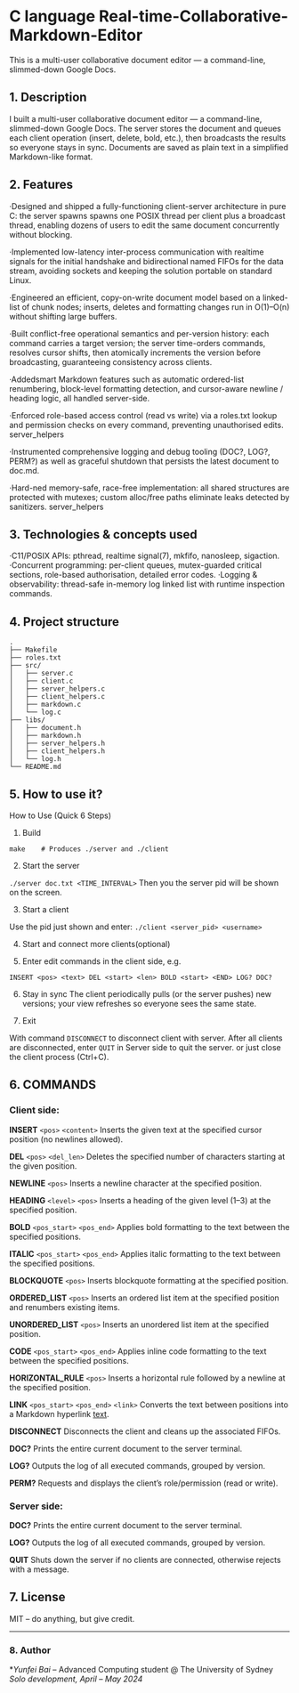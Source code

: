 # C language Real-time-Collaborative-Markdown-Editor
This is a multi-user collaborative document editor — a command-line, slimmed-down Google Docs.

## 1. Description

I built a multi-user collaborative document editor — a command-line, slimmed-down Google Docs. The server stores the document and queues each client operation (insert, delete, bold, etc.), then broadcasts the results so everyone stays in sync. Documents are saved as plain text in a simplified Markdown-like format.

## 2. Features
 ·Designed and shipped a fully-functioning client-server architecture in pure C: the server
 spawns spawns one POSIX thread per client plus a broadcast thread, enabling dozens of
 users to edit the same document concurrently without blocking.
 
 ·Implemented low-latency inter-process communication with realtime signals for the initial
 handshake and bidirectional named FIFOs for the data stream, avoiding sockets and keeping
 the solution portable on standard Linux.
 
 ·Engineered an efficient, copy-on-write document model based on a linked-list of chunk
 nodes; inserts, deletes and formatting changes run in O(1)–O(n) without shifting large
 buffers.
 
 ·Built conflict-free operational semantics and per-version history: each command carries a
 target version; the server time-orders commands, resolves cursor shifts, then atomically
 increments the version before broadcasting, guaranteeing consistency across clients.
 
 ·Addedsmart Markdown features such as automatic ordered-list renumbering, block-level
 formatting detection, and cursor-aware newline / heading logic, all handled server-side.
 
 ·Enforced role-based access control (read vs write) via a roles.txt lookup and permission
 checks on every command, preventing unauthorised edits. server_helpers
 
 ·Instrumented comprehensive logging and debug tooling (DOC?, LOG?, PERM?) as well as
 graceful shutdown that persists the latest document to doc.md.
 
 ·Hard-ned memory-safe, race-free implementation: all shared structures are protected with
 mutexes; custom alloc/free paths eliminate leaks detected by sanitizers. server_helpers
 
 ## 3. Technologies & concepts used
 
 ·C11/POSIX APIs: pthread, realtime signal(7), mkfifo, nanosleep, sigaction.
 ·Concurrent programming: per-client queues, mutex-guarded critical sections,
role-based authorisation, detailed error codes.
 ·Logging & observability: thread-safe in-memory log linked list with runtime
 inspection commands.

## 4. Project structure
```
.
├── Makefile
├── roles.txt
├── src/
│   ├── server.c
│   ├── client.c
│   ├── server_helpers.c
│   ├── client_helpers.c
│   ├── markdown.c
│   └── log.c
├── libs/
│   ├── document.h
│   ├── markdown.h
│   ├── server_helpers.h
│   ├── client_helpers.h
│   └── log.h
└── README.md
```

 ## 5. How to use it?

 How to Use (Quick 6 Steps)
1. Build

`make    # Produces ./server and ./client`

2. Start the server

`./server doc.txt <TIME_INTERVAL>`
Then you the server pid will be shown on the screen.

3. Start a client

Use the pid just shown and enter:
`./client <server_pid> <username>`

4. Start and connect more clients(optional)

5. Enter edit commands in the client side, e.g.

`INSERT <pos> <text>
DEL <start> <len>
BOLD <start> <END>
LOG?
DOC?`

6. Stay in sync
The client periodically pulls (or the server pushes) new versions; your view refreshes so everyone sees the same state.

7. Exit

With command `DISCONNECT` to disconnect client with server.
After all clients are disconnected, enter `QUIT` in Server side to quit the server.
or just close the client process (Ctrl+C).

## 6. COMMANDS

### Client side:
**INSERT** `<pos>` `<content>`
Inserts the given text at the specified cursor position (no newlines allowed).

**DEL** `<pos>` `<del_len>`
Deletes the specified number of characters starting at the given position.

**NEWLINE** `<pos>`
Inserts a newline character at the specified position.

**HEADING** `<level>` `<pos>`
Inserts a heading of the given level (1–3) at the specified position.

**BOLD** `<pos_start>` `<pos_end>`
Applies bold formatting to the text between the specified positions.

**ITALIC** `<pos_start>` `<pos_end>`
Applies italic formatting to the text between the specified positions.

**BLOCKQUOTE** `<pos>`
Inserts blockquote formatting at the specified position.

**ORDERED_LIST** `<pos>`
Inserts an ordered list item at the specified position and renumbers existing items.

**UNORDERED_LIST** `<pos>`
Inserts an unordered list item at the specified position.

**CODE** `<pos_start>` `<pos_end>`
Applies inline code formatting to the text between the specified positions.

**HORIZONTAL_RULE** `<pos>`
Inserts a horizontal rule followed by a newline at the specified position.

**LINK** `<pos_start>` `<pos_end>` `<link>`
Converts the text between positions into a Markdown hyperlink [text](link).

**DISCONNECT**
Disconnects the client and cleans up the associated FIFOs.

**DOC?**
Prints the entire current document to the server terminal.

**LOG?**
Outputs the log of all executed commands, grouped by version.

**PERM?**
Requests and displays the client’s role/permission (read or write).

### Server side:

**DOC?**
Prints the entire current document to the server terminal.

**LOG?**
Outputs the log of all executed commands, grouped by version.

**QUIT**
Shuts down the server if no clients are connected, otherwise rejects with a message.

 ## 7. License
MIT – do anything, but give credit.

---

### 8. Author

**Yunfei Bai* – Advanced Computing student @ The University of Sydney  
*Solo development, April – May 2024*

